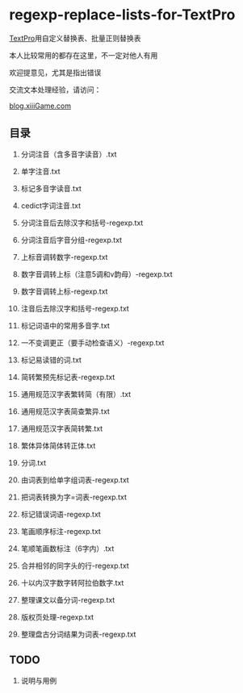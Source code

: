 # regexp-replace-lists-for-TextPro
[TextPro](http://www.fodianbaoku.com/tools/index.htm)用自定义替换表、批量正则替换表

本人比较常用的都存在这里，不一定对他人有用

欢迎提意见，尤其是指出错误

交流文本处理经验，请访问：

[blog.xiiiGame.com](https://blog.xiiigame.com/)

## 目录

1. 分词注音（含多音字读音）.txt
1. 单字注音.txt
1. 标记多音字读音.txt
1. cedict字词注音.txt
1. 分词注音后去除汉字和括号-regexp.txt
1. 分词注音后字音分组-regexp.txt
1. 上标音调转数字-regexp.txt
1. 数字音调转上标（注意5调和v韵母）-regexp.txt
1. 数字音调转上标-regexp.txt
1. 注音后去除汉字和括号-regexp.txt
1. 标记词语中的常用多音字.txt
1. 一不变调更正（要手动检查语义）-regexp.txt
1. 标记易读错的词.txt


1. 简转繁预先标记表-regexp.txt
1. 通用规范汉字表繁转简（有限）.txt
1. 通用规范汉字表简查繁异.txt
1. 通用规范汉字表简转繁.txt
1. 繁体异体简体转正体.txt
1. 分词.txt
1. 由词表到给单字组词表-regexp.txt
1. 把词表转换为字=词表-regexp.txt


1. 标记错误词语-regexp.txt


1. 笔画顺序标注-regexp.txt
1. 笔顺笔画数标注（6字内）.txt


1. 合并相邻的同字头的行-regexp.txt
1. 十以内汉字数字转阿拉伯数字.txt


1. 整理课文以备分词-regexp.txt
1. 版权页处理-regexp.txt
1. 整理盘古分词结果为词表-regexp.txt

## TODO

1. 说明与用例
